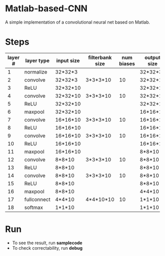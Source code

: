 # Matlab-based-CNN
A simple implementation of a convolutional neural net based on Matlab.
# Steps
|  layer # |  layer type |  input size |filterbank size| num biases  |   output size|
|---|---|---|---|---|---|
|  1 |  normalize | 32\*32\*3  |   |   | 32\*32\*3|
| 2  | convolve  | 32\*32\*3  |  3\*3\*3\*10 | 10  |32\*32\*10 |
|  3 |  ReLU | 32\*32\*10  |   |   | 32\*32\*10|
| 4  | convolve  | 32\*32\*10  |  3\*3\*3\*10 | 10  |32\*32\*10 |
|  5 |  ReLU | 32\*32\*10  |   |   | 32\*32\*10|
|  6 |  maxpool | 32\*32\*10  |   |   | 16\*16\*10|
| 7  | convolve  | 16\*16\*10  |  3\*3\*3\*10 | 10  |16\*16\*10 |
|  8 |  ReLU | 16\*16\*10 |   |   | 16\*16\*10|
| 9  | convolve  | 16\*16\*10 |  3\*3\*3\*10 | 10  |16\*16\*10 |
|  10 |  ReLU | 16\*16\*10  |   |   | 16\*16\*10|
|  11 |  maxpool | 16\*16\*10  |   |   | 8\*8\*10|| 12  | convolve  | 8\*8\*10  |  3\*3\*3\*10 | 10  |8\*8\*10 |
|  13 |  ReLU | 8\*8\*10 |   |   | 8\*8\*10|
| 14  | convolve  | 8\*8\*10 |  3\*3\*3\*10 | 10  |8\*8\*10 |
|  15 |  ReLU | 8\*8\*10  |   |   | 8\*8\*10|
|  16 |  maxpool | 8\*8\*10  |   |   | 4\*4\*10||  17 |  fullconnect | 4\*4\*10  |  4\*4\*10\*10  |  10 | 1\*1\*10||  18 |  softmax | 1\*1\*10  |   |   | 1\*1\*10|

# Run
* To see the result, run **samplecode**
* To check correctability, run **debug**